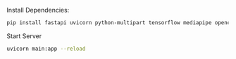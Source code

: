Install Dependencies:
```bash
pip install fastapi uvicorn python-multipart tensorflow mediapipe opencv-python
```

Start Server
```bash
uvicorn main:app --reload
```
